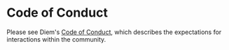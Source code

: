 # Code of Conduct

Please see Diem's
[Code of Conduct](https://developers.diem.com/docs/policies/code-of-conduct),
which describes the expectations for interactions within the community.
